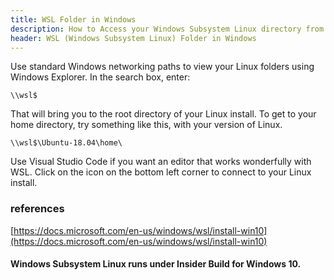 ```yaml
---
title: WSL Folder in Windows
description: How to Access your Windows Subsystem Linux directory from the Windows Side
header: WSL (Windows Subsystem Linux) Folder in Windows
---
```


Use standard Windows networking paths to view your Linux folders using Windows Explorer.  In the search box, enter:

```
\\wsl$
```

That will bring you to the root directory of your Linux install.  To get to your home directory, try something like this, with your version of Linux.

```
\\wsl$\Ubuntu-18.04\home\
```

Use Visual Studio Code if you want an editor that works wonderfully with WSL.  Click on the icon on the bottom left corner to connect to your Linux install.

### references

[https://docs.microsoft.com/en-us/windows/wsl/install-win10](https://docs.microsoft.com/en-us/windows/wsl/install-win10)

#### Windows Subsystem Linux runs under Insider Build for Windows 10.
